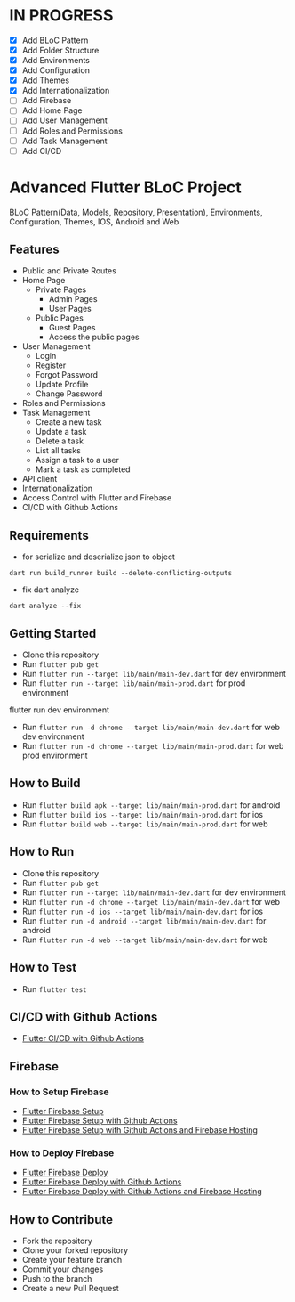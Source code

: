 # IN PROGRESS

- [x] Add BLoC Pattern
- [x] Add Folder Structure
- [x] Add Environments
- [x] Add Configuration
- [x] Add Themes
- [x] Add Internationalization
- [ ] Add Firebase
- [ ] Add Home Page
- [ ] Add User Management
- [ ] Add Roles and Permissions
- [ ] Add Task Management
- [ ] Add CI/CD

# Advanced Flutter BLoC Project

BLoC Pattern(Data, Models, Repository, Presentation), Environments, Configuration, Themes, IOS,
Android and Web

## Features

- Public and Private Routes
- Home Page
    - Private Pages
        - Admin Pages
        - User Pages
    - Public Pages
        - Guest Pages
        - Access the public pages
- User Management
    - Login
    - Register
    - Forgot Password
    - Update Profile
    - Change Password
- Roles and Permissions
- Task Management
    - Create a new task
    - Update a task
    - Delete a task
    - List all tasks
    - Assign a task to a user
    - Mark a task as completed
- API client
- Internationalization
- Access Control with Flutter and Firebase
- CI/CD with Github Actions

## Requirements

* for serialize and deserialize json to object
```
dart run build_runner build --delete-conflicting-outputs
```

* fix dart analyze
```
dart analyze --fix
```

## Getting Started

- Clone this repository
- Run `flutter pub get`
- Run `flutter run --target lib/main/main-dev.dart` for dev environment
- Run `flutter run --target lib/main/main-prod.dart` for prod environment

flutter run dev environment

- Run `flutter run -d chrome --target lib/main/main-dev.dart` for web dev environment
- Run `flutter run -d chrome --target lib/main/main-prod.dart` for web prod environment

## How to Build

- Run `flutter build apk --target lib/main/main-prod.dart` for android
- Run `flutter build ios --target lib/main/main-prod.dart` for ios
- Run `flutter build web --target lib/main/main-prod.dart` for web

## How to Run

- Clone this repository
- Run `flutter pub get`
- Run `flutter run --target lib/main/main-dev.dart` for dev environment
- Run `flutter run -d chrome --target lib/main/main-dev.dart` for web
- Run `flutter run -d ios --target lib/main/main-dev.dart` for ios
- Run `flutter run -d android --target lib/main/main-dev.dart` for android
- Run `flutter run -d web --target lib/main/main-dev.dart` for web

## How to Test

- Run `flutter test`

## CI/CD with Github Actions

- [Flutter CI/CD with Github Actions]()

## Firebase

### How to Setup Firebase

- [Flutter Firebase Setup]()
- [Flutter Firebase Setup with Github Actions]()
- [Flutter Firebase Setup with Github Actions and Firebase Hosting]()

### How to Deploy Firebase

- [Flutter Firebase Deploy]()
- [Flutter Firebase Deploy with Github Actions]()
- [Flutter Firebase Deploy with Github Actions and Firebase Hosting]()

## How to Contribute

- Fork the repository
- Clone your forked repository
- Create your feature branch
- Commit your changes
- Push to the branch
- Create a new Pull Request

